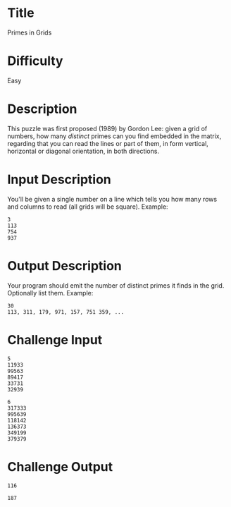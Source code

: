 # Title

Primes in Grids

# Difficulty

Easy

# Description

This puzzle was first proposed (1989) by Gordon Lee: given a grid of numbers, how many *distinct* primes can you find embedded in the matrix, regarding that you can read the lines or part of them, in form vertical, horizontal or diagonal orientation, in both directions. 

# Input Description

You'll be given a single number on a line which tells you how many rows and columns to read (all grids will be square). Example:

    3 
    113
    754
    937

# Output Description

Your program should emit the number of distinct primes it finds in the grid. Optionally list them. Example:

    30
    113, 311, 179, 971, 157, 751 359, ...

# Challenge Input

    5 
    11933
    99563
    89417
    33731
    32939
    
    6
    317333
    995639
    118142
    136373
    349199
    379379

# Challenge Output

    116

    187
